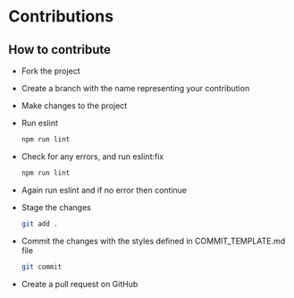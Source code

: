 # Contributions

## How to contribute

- Fork the project
- Create a branch with the name representing your contribution
- Make changes to the project
- Run eslint
  
  ```bash
  npm run lint
  ```

- Check for any errors, and run eslint:fix
  
  ```bash
  npm run lint
  ```

- Again run eslint and if no error then continue
- Stage the changes
  
  ```bash
  git add .
  ```

- Commit the changes with the styles defined in COMMIT_TEMPLATE.md file
  
  ```bash
  git commit
  ```

- Create a pull request on GitHub

